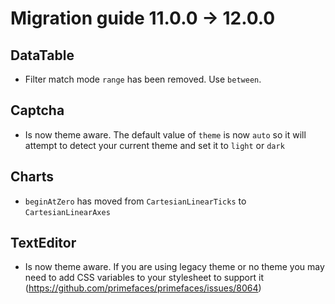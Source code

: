 # Migration guide 11.0.0 -> 12.0.0

## DataTable
  * Filter match mode `range` has been removed. Use `between`.

## Captcha
  * Is now theme aware. The default value of `theme` is now `auto` so it will attempt to detect your current theme and set it to `light` or `dark`
  
## Charts
  * `beginAtZero` has moved from `CartesianLinearTicks` to `CartesianLinearAxes`
  
## TextEditor
  * Is now theme aware. If you are using legacy theme or no theme you may need to add CSS variables to your stylesheet to support it (https://github.com/primefaces/primefaces/issues/8064)
